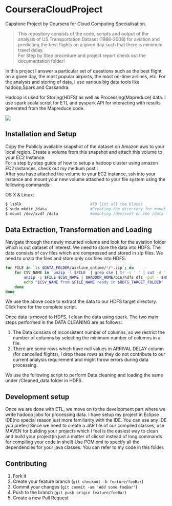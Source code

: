 # CourseraCloudProject
Capstone Project by Coursera for Cloud Computing Specialisation.

> This repository consists of the code, scripts and output of the analysis of US Transportation Dataset (1988-2008) for aviation and predicting the best flights on a given day such that there is minimum travel delay.<br>
> For Step by Step procedure and project report check out the documentation folder!

In this project I answer a particular set of questions such as the best flight on a given day, the most popular airports, the most on-time airlines, etc. 
For the analysis and storing of data, I use various big data tools like hadoop,Spark and Cassandra.<br>

Hadoop is used for Storing(HDFS) as well as Processing(Mapreduce) data. I use spark scala script for ETL and pyspark API for interacting with results generated from the Mapreduce code.

![](header.png)

## Installation and Setup

Copy the Publicly available snapshot of the dataset on Amazon aws to your local region. Create a volume from this snapshot and attach this volume to your EC2 Instance.<br>
For a step by step guide of how to setup a hadoop cluster using amazon EC2 instances, check out my medium post : <br>
After you have attached the volume to your EC2 instance, ssh into your instance and mount your new volume attached to your file system using the following commands:

OS X & Linux:

```sh
$ lsblk                              #TO list all the blocks
$ sudo mkdir /data                   #Creating the directory for mounting
$ mount /dev/xvdf /data              #mounting /dev/xvdf on the /data folder created
```

## Data Extraction, Transformation and Loading 

Navigate through the newly mounted volume and look for the aviation folder which is out dataset of interest. We need to store the data into HDFS.
The data consists of csv files which are compressed and stored in zip files. We need to unzip the files and store only csv files into HDFS.

```sh
for FILE in `ls $DATA_FOLDER/airline_ontime/*/*.zip`; do
	for CSV_NAME in `unzip -l $FILE  | grep csv | tr -s ' ' | cut -d ' ' -f4`; do
		unzip -p $FILE $CSV_NAME | $HADOOP_HOME/bin/hdfs dfs -put - $HDFS_TARGET_FOLDER/$CSV_NAME
		echo "$CSV_NAME from $FILE_NAME ready in $HDFS_TARGET_FOLDER"
	done 
done
```
We use the above code to extract the data to our HDFS target directory. Click here for the complete script.

Once data is moved to HDFS, I clean the data using spark. The two main steps performed in the DATA CLEANING are as follows: <br>
1) The Data consists of inconsistent number of columns, so we restrict the number of columns by selecting the minimum number of columns in a file.<br>
2) There are some rows which have null values in ARRIVAL DELAY column (for cancelled flights), I drop these rows as they do not contribute to our current analysis requirement and might throw errors during data processing.

We use the following script to perform Data cleaning and loading the same under /Cleaned_data folder in HDFS.

## Development setup

Once we are done with ETL, we move on to the development part where we write hadoop jobs for processing data. I have setup my project in Eclipse IDE(no special reason just more familiarity with the IDE. You can use any IDE you prefer)
Since we need to create a JAR file of our compiled classes, use MAVEN for building your projects which I feel is the easiest way to clean and build your project(in just a matter of clicks! instead of long commands for compiling your code in shell) 
Use POM.xml to specify all the dependencies for your java classes. You can refer to my code in this folder.

## Contributing

1. Fork it 
2. Create your feature branch (`git checkout -b feature/fooBar`)
3. Commit your changes (`git commit -am 'Add some fooBar'`)
4. Push to the branch (`git push origin feature/fooBar`)
5. Create a new Pull Request


